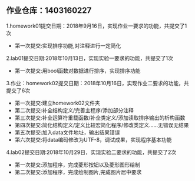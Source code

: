 ﻿## 作业仓库：1403160227

1.homework01提交日期：2018年9月16日，实现作业一要求的功能，共提交了1次
- 第一次提交:实现排序功能,对注释进行一定简化
  
2.lab01提交日期:2018年10月13日，实现实验一要求的功能，共提交了1次
- 第一次提交:用bool函数对数据进行排序，实现排序功能
  
3.作业：homework02提交日期：2018年10月16日，实现作业二要求的功能，共提交了6次
- 第一次提交:建立homework02文件夹
- 第二次提交:补全结构定义/完善主程序/添加部分注释
- 第三次提交:补全运算符重载函数/补全类定义/添加读取排序输出的析构函数
- 第四次提交:简化结构定义/定义比较宏简化程序/修改类定义......无错误无结果
- 第五次提交:加入data文件地址，输出结果错误
- 第六次提交:将data编码修改为UTF-8，调试成果，实现程序基本功能

4.lab02提交日期:2018年10月29日，实现实验二要求的功能，共提交了2次
- 第一次提交:添加程序，完成菱形按钮以及菱形图形绘制
- 第二次提交:添加程序，完成绘制图片,完成图片居中要求


   
